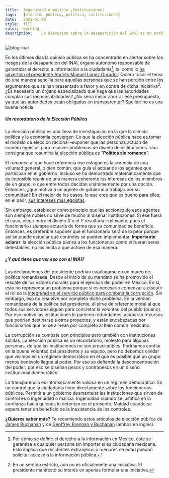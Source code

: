 ```yaml
---
title:	Ingenuidad o malicia ¡Instituciones!
tags:	[elección pública, política, instituciones]
date:	2021-01-20
style:	fill
color:	warning
description:	La discusión sobre la desaparición del INAI es un problema de elección pública.
---
```




![blog-inai](https://alex-writes-something.github.io/pictures/blog-inai.jpeg)



En los últimos días la opinión pública se ha concentrado en alertar sobre los riesgos de la desaparición del INAI, órgano autónomo responsable de garantizar el derecho a información a la ciudadanía[^1], tal como lo [ha advertido el presidente Andrés Manuel López Obrador](https://www.forbes.com.mx/politica-amlo-reforma-absorber-ift-inai-organismos-autonomos/). Quiero tocar el tema de una manera  sencilla para aquellas personas que se han perdido entre los argumentos que se han presentado a favor y en contra de dicha iniciativa[^2]. ¿Es necesario un órgano especializado que haga que las autoridades cumplan sus responsabilidades? ¿No sería mejor ahorrar ese presupuesto, ya que las autoridades están obligadas en transparentar? Spoiler: no es una buena noticia.

##### Un recordatorio de la Elección Pública

La elección pública es una línea de investigación en la que la ciencia política y la economía convergen. Lo que la elección pública hace es tomar el modelo de elección racional –suponer que las personas actúan de manera egoísta– para resolver problemas de diseño de instituciones. Una consigna que resumiría la elección pública es "**Política sin romance**".

El *romance* al que hace referencia ese eslogan es la creencia de una voluntad general, o bien común, que guía el actuar de los agentes que participan en el gobierno. Incluso se ha demostrado matemáticamente que es imposible reunir de una manera coherente los intereses de los miembros de un grupo, o que entre todos decidan unánimemente por una opción. Entonces, ¿qué motiva a un agente de gobierno a trabajar por su comunidad? En el mejor de los casos, lo que cree que es bueno para ellos; en el peor, [sus intereses más egoístas](https://www.eluniversal.com.mx/nacion/se-investigara-irregularidad-en-aplicacion-de-vacuna-covid-19-director-de-hospital-en-edomex).

Sin embargo, establecer como principio que las acciones de esos agentes son siempre nobles no sirve de mucho al diseñar instituciones. Si ese fuera el caso, elegir entre el diseño $X$ o el $Y$ resultaría irrelevante, pues el funcionario $i$ siempre actuaría de forma que su comunidad se beneficie. Entonces, es preferible suponer que el funcionario será de lo peor porque así se puede estudiar qué controles se pueden implementar. **Importante aclarar**: la elección pública piensa a los funcionarios *como si* fueran seres detestables, no los incita a que actúen de esa manera.

##### ¿Y qué tiene que ver eso con el INAI?

Las declaraciones del presidente podrían catalogarse en un marco de política romantizada. Desde el inicio de su mandato se ha promovido el rescate de los valores morales para el ejercicio del poder en México. En sí, esto no representa un problema porque sí es necesario comenzar a discutir el rol de la [integridad en el servicio público para combatir la corrupción](https://twitter.com/cxintegridad). Sin embargo, eso no resuelve por completo dicho problema. En la versión romantizada de la política del presidente, él sirve de referente moral al que todos sus servidores siguen para concretar la voluntad del pueblo (bueno). Por ese motivo las instituciones le parecen redundantes: acaparan recursos que podrían destinarse a otros proyectos, y están encabezadas por funcionarios que no se alínean por completo al bien común mexicano.

La corrupción se combate con principios pero también con instituciones sólidas. La elección pública es un recordatorio, molesto para algunas personas, de que las instituciones no son prescindibles. Podríamos confiar en la buena voluntad del presidente y su equipo, pero no debemos olvidar que vivimos en un régimen democrático en el que es posible que un grupo menos benévolo llegue al poder. Por eso se defiende la desconcentración del poder; por eso se diseñan pesos y contrapesos en un diseño institucional democrático.

La transparencia es intrínsecamente valiosa en un régimen democrático. Es un control que la ciudadanía tiene directamente sobre los funcionarios públicos. Permitir a un gobierno desmantelar las instituciones que sirven de control es o ingenuidad o malicia. Ingenuidad cuando se justifica en la confianza hacia quienes lo detentan en el presente. Maldad cuando se espera tener un beneficio de la inexistencia de los controles.

**¿Quieres saber más?** Te recomiendo estos artículos de elección pública de [James Buchanan](https://www.cis.org.au/app/uploads/2015/04/images/stories/policy-magazine/2003-spring/2003-19-3-james-m-buchanan.pdf) y de [Geoffrey Brennan y Buchanan](https://www.sciencedirect.com/sdfe/pdf/download/eid/1-s2.0-0144818881900132/first-page-pdf) (ambos en inglés). 



[^1]: Por cómo se define el derecho a la información en México, éste se garantiza a cualquier persona sin importar si es ciudadana mexicana. Esto implica que residentes extranjeros o menores de edad puedan solicitar acceso a la información pública. 
[^2]: En un sentido estricto, aún no es oficialmente una iniciativa. El presidente manifestó su interés en apenas formular una iniciativa.

